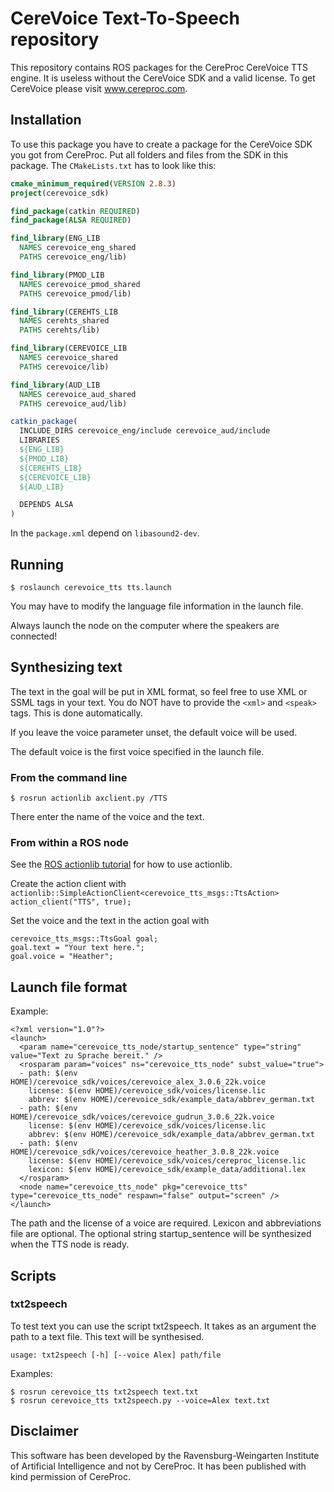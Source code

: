 # CereVoice Text-To-Speech repository

This repository contains ROS packages for the CereProc CereVoice TTS engine. It is useless without the CereVoice SDK and a valid license. To get CereVoice please visit www.cereproc.com.

## Installation

To use this package you have to create a package for the CereVoice SDK you got from CereProc. Put all folders and files from the SDK in this package. The ```CMakeLists.txt``` has to look like this:

```CMake
cmake_minimum_required(VERSION 2.8.3)
project(cerevoice_sdk)

find_package(catkin REQUIRED)
find_package(ALSA REQUIRED)

find_library(ENG_LIB
  NAMES cerevoice_eng_shared
  PATHS cerevoice_eng/lib)

find_library(PMOD_LIB
  NAMES cerevoice_pmod_shared
  PATHS cerevoice_pmod/lib)

find_library(CEREHTS_LIB
  NAMES cerehts_shared
  PATHS cerehts/lib)

find_library(CEREVOICE_LIB
  NAMES cerevoice_shared
  PATHS cerevoice/lib)

find_library(AUD_LIB
  NAMES cerevoice_aud_shared
  PATHS cerevoice_aud/lib)

catkin_package(
  INCLUDE_DIRS cerevoice_eng/include cerevoice_aud/include
  LIBRARIES
  ${ENG_LIB}
  ${PMOD_LIB}
  ${CEREHTS_LIB}
  ${CEREVOICE_LIB}
  ${AUD_LIB}

  DEPENDS ALSA
)
```

In the ```package.xml``` depend on ```libasound2-dev```.

## Running

```$ roslaunch cerevoice_tts tts.launch ```

You may have to modify the language file information in the launch file.

Always launch the node on the computer where the speakers are connected!

## Synthesizing text

The text in the goal will be put in XML format, so feel free to use XML or SSML tags in your text.
You do NOT have to provide the `<xml>` and `<speak>` tags. This is done automatically.

If you leave the voice parameter unset, the default voice will be used.

The default voice is the first voice specified in the launch file.

### From the command line

```$ rosrun actionlib axclient.py /TTS ```

There enter the name of the voice and the text.

### From within a ROS node

See the [ROS actionlib tutorial](http://wiki.ros.org/actionlib_tutorials/Tutorials/SimpleActionClient) for how to use actionlib.

Create the action client with
```actionlib::SimpleActionClient<cerevoice_tts_msgs::TtsAction> action_client("TTS", true);```

Set the voice and the text in the action goal with

    cerevoice_tts_msgs::TtsGoal goal;
    goal.text = "Your text here.";
    goal.voice = "Heather";

## Launch file format

Example:

    <?xml version="1.0"?>
    <launch>
      <param name="cerevoice_tts_node/startup_sentence" type="string" value="Text zu Sprache bereit." />
      <rosparam param="voices" ns="cerevoice_tts_node" subst_value="true">
      - path: $(env HOME)/cerevoice_sdk/voices/cerevoice_alex_3.0.6_22k.voice
        license: $(env HOME)/cerevoice_sdk/voices/license.lic
        abbrev: $(env HOME)/cerevoice_sdk/example_data/abbrev_german.txt
      - path: $(env HOME)/cerevoice_sdk/voices/cerevoice_gudrun_3.0.6_22k.voice
        license: $(env HOME)/cerevoice_sdk/voices/license.lic
        abbrev: $(env HOME)/cerevoice_sdk/example_data/abbrev_german.txt
      - path: $(env HOME)/cerevoice_sdk/voices/cerevoice_heather_3.0.8_22k.voice
        license: $(env HOME)/cerevoice_sdk/voices/cereproc_license.lic
        lexicon: $(env HOME)/cerevoice_sdk/example_data/additional.lex
      </rosparam>
      <node name="cerevoice_tts_node" pkg="cerevoice_tts" type="cerevoice_tts_node" respawn="false" output="screen" />
    </launch>

The path and the license of a voice are required. Lexicon and abbreviations file are optional.
The optional string startup_sentence will be synthesized when the TTS node is ready.

## Scripts

### txt2speech

To test text you can use the script txt2speech. It takes as an argument the path to a text file. This text will be synthesised.

    usage: txt2speech [-h] [--voice Alex] path/file

Examples:

    $ rosrun cerevoice_tts txt2speech text.txt
    $ rosrun cerevoice_tts txt2speech.py --voice=Alex text.txt

## Disclaimer

This software has been developed by the Ravensburg-Weingarten Institute of Artificial Intelligence and not by CereProc. It has been published with kind permission of CereProc.
